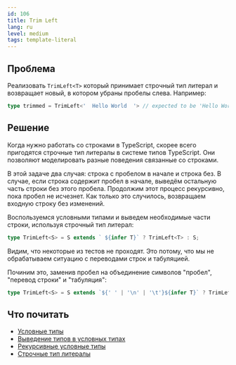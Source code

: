 ```yaml
---
id: 106
title: Trim Left
lang: ru
level: medium
tags: template-literal
---
```


## Проблема

Реализовать `TrimLeft<T>` который принимает строчный тип литерал и возвращает новый, в котором убраны пробелы слева.
Например:

```typescript
type trimmed = TrimLeft<'  Hello World  '> // expected to be 'Hello World  '
```

## Решение

Когда нужно работать со строками в TypeScript, скорее всего пригодятся строчные тип литералы в системе типов TypeScript.
Они позволяют моделировать разные поведения связанные со строками.

В этой задаче два случая: строка с пробелом в начале и строка без.
В случае, если строка содержит пробел в начале, выведём остальную часть строки без этого пробела.
Продолжим этот процесс рекурсивно, пока пробел не исчезнет.
Как только это случилось, возвращаем входную строку без изменений.

Воспользуемся условными типами и выведем необходимые части строки, используя строчный тип литерал:

```typescript
type TrimLeft<S> = S extends ` ${infer T}` ? TrimLeft<T> : S;
```

Видим, что некоторые из тестов не проходят.
Это потому, что мы не обрабатываем ситуацию с переводами строк и табуляцией.

Починим это, заменив пробел на объединение символов "пробел", "перевод строки" и "табуляция":

```typescript
type TrimLeft<S> = S extends `${' ' | '\n' | '\t'}${infer T}` ? TrimLeft<T> : S;
```

## Что почитать

- [Условные типы](https://www.typescriptlang.org/docs/handbook/2/conditional-types.html)
- [Выведение типов в условных типах](https://www.typescriptlang.org/docs/handbook/2/conditional-types.html#inferring-within-conditional-types)
- [Рекурсивные условные типы](https://www.typescriptlang.org/docs/handbook/release-notes/typescript-4-1.html#recursive-conditional-types)
- [Строчные тип литералы](https://www.typescriptlang.org/docs/handbook/release-notes/typescript-4-1.html#template-literal-types)
